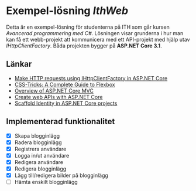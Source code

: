 # Exempel-lösning *IthWeb*
Detta är en exempel-lösning för studenterna på ITH som går kursen *Avancerad programmering med C#*. Lösningen visar grunderna i hur man kan få ett webb-projekt att kommunicera med ett API-projekt med hjälp utav *IHttpClientFactory*.
Båda projekten bygger på **ASP.NET Core 3.1**.
## Länkar
- [Make HTTP requests using IHttpClientFactory in ASP.NET Core](https://docs.microsoft.com/en-us/aspnet/core/fundamentals/http-requests?view=aspnetcore-3.1)
- [CSS-Tricks: A Complete Guide to Flexbox](https://css-tricks.com/snippets/css/a-guide-to-flexbox/)
- [Overview of ASP.NET Core MVC](https://docs.microsoft.com/en-us/aspnet/core/mvc/overview?view=aspnetcore-3.1)
- [Create web APIs with ASP.NET Core](https://docs.microsoft.com/en-us/aspnet/core/web-api/?view=aspnetcore-3.1)
- [Scaffold Identity in ASP.NET Core projects](https://docs.microsoft.com/en-us/aspnet/core/security/authentication/scaffold-identity?view=aspnetcore-3.1&tabs=visual-studio)
## Implementerad funktionalitet
- [x] Skapa blogginlägg
- [x] Radera blogginlägg
- [x] Registrera användare
- [x] Logga in/ut användare
- [x] Redigera användare
- [x] Redigera blogginlägg
- [x] Lägg till/redigera bilder på blogginlägg
- [ ] Hämta enskilt blogginlägg
